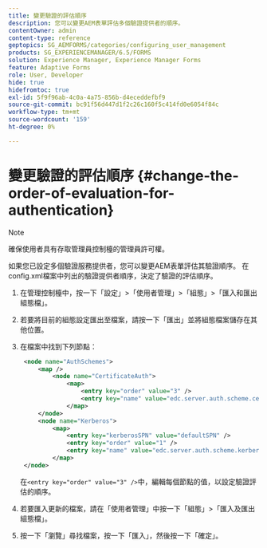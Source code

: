 ```yaml
---
title: 變更驗證的評估順序
description: 您可以變更AEM表單評估多個驗證提供者的順序。
contentOwner: admin
content-type: reference
geptopics: SG_AEMFORMS/categories/configuring_user_management
products: SG_EXPERIENCEMANAGER/6.5/FORMS
solution: Experience Manager, Experience Manager Forms
feature: Adaptive Forms
role: User, Developer
hide: true
hidefromtoc: true
exl-id: 5f9f96ab-4c0a-4a75-856b-d4eceddefbf9
source-git-commit: bc91f56d447d1f2c26c160f5c414fd0e6054f84c
workflow-type: tm+mt
source-wordcount: '159'
ht-degree: 0%

---
```


# 變更驗證的評估順序 {#change-the-order-of-evaluation-for-authentication}

>[!NOTE]
> 
> 確保使用者具有存取管理員控制檯的管理員許可權。

如果您已設定多個驗證服務提供者，您可以變更AEM表單評估其驗證順序。 在config.xml檔案中列出的驗證提供者順序，決定了驗證的評估順序。

1. 在管理控制檯中，按一下「設定」>「使用者管理」>「組態」>「匯入和匯出組態檔」。
1. 若要將目前的組態設定匯出至檔案，請按一下「匯出」並將組態檔案儲存在其他位置。
1. 在檔案中找到下列節點：

   ```xml
    <node name="AuthSchemes">
        <map />
            <node name="CertificateAuth">
                <map>
                    <entry key="order" value="3" />
                    <entry key="name" value="edc.server.auth.scheme.certificate" />
                </map>
        </node>
        <node name="Kerberos">
            <map>
                <entry key="kerberosSPN" value="defaultSPN" />
                <entry key="order" value="1" />
                <entry key="name" value="edc.server.auth.scheme.kerberos" />
            </map>
    </node>
   ```

   在`<entry key="order" value="3" />`中，編輯每個節點的值，以設定驗證評估的順序。

1. 若要匯入更新的檔案，請在「使用者管理」中按一下「組態」>「匯入及匯出組態檔」。
1. 按一下「瀏覽」尋找檔案，按一下「匯入」，然後按一下「確定」。
